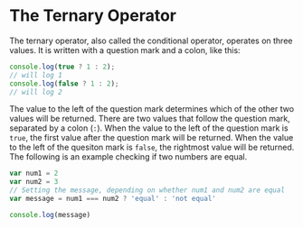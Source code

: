 # The Ternary Operator

The ternary operator, also called the conditional operator, operates on three values. It is written with a question mark and a colon, like this:

```js
console.log(true ? 1 : 2);
// will log 1
console.log(false ? 1 : 2);
// will log 2
```

The value to the left of the question mark determines which of the other two values will be returned. There are two values that follow the question mark, separated by a colon (`:`). When the value to the left of the question mark is `true`, the first value after the question mark will be returned. When the value to the left of the quesiton mark is `false`, the rightmost value will be returned. The following is an example checking if two numbers are equal.

```js
var num1 = 2
var num2 = 3
// Setting the message, depending on whether num1 and num2 are equal
var message = num1 === num2 ? 'equal' : 'not equal'

console.log(message)
```